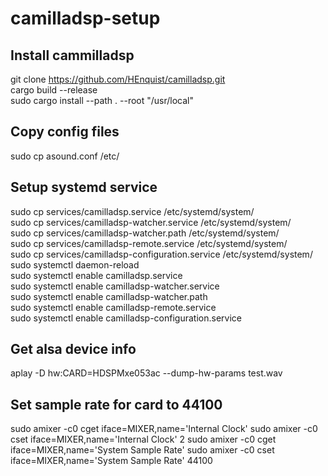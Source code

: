 # camilladsp-setup

## Install cammilladsp
git clone https://github.com/HEnquist/camilladsp.git  
cargo build --release  
sudo cargo install --path . --root "/usr/local"  

## Copy config files
sudo cp asound.conf /etc/  

## Setup systemd service
sudo cp services/camilladsp.service /etc/systemd/system/  
sudo cp services/camilladsp-watcher.service /etc/systemd/system/  
sudo cp services/camilladsp-watcher.path /etc/systemd/system/  
sudo cp services/camilladsp-remote.service /etc/systemd/system/  
sudo cp services/camilladsp-configuration.service /etc/systemd/system/  
sudo systemctl daemon-reload  
sudo systemctl enable camilladsp.service  
sudo systemctl enable camilladsp-watcher.service  
sudo systemctl enable camilladsp-watcher.path  
sudo systemctl enable camilladsp-remote.service  
sudo systemctl enable camilladsp-configuration.service


## Get alsa device info
aplay -D hw:CARD=HDSPMxe053ac --dump-hw-params test.wav

## Set sample rate for card to 44100
sudo amixer -c0 cget iface=MIXER,name='Internal Clock'
sudo amixer -c0 cset iface=MIXER,name='Internal Clock' 2
sudo amixer -c0 cget iface=MIXER,name='System Sample Rate' 
sudo amixer -c0 cset iface=MIXER,name='System Sample Rate' 44100
